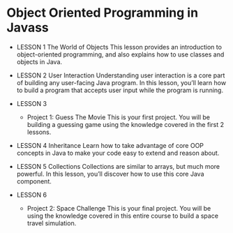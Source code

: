 # Object Oriented Programming in Javass

* LESSON 1 The World of Objects
This lesson provides an introduction to object-oriented programming, and also explains how to use classes and objects in Java.

* LESSON 2 User Interaction
Understanding user interaction is a core part of building any user-facing Java program. In this lesson, you’ll learn how to build a program that accepts user input while the program is running.

* LESSON 3
  * Project 1: Guess The Movie
This is your first project. You will be building a guessing game using the knowledge covered in the first 2 lessons.

* LESSON 4 Inheritance
Learn how to take advantage of core OOP concepts in Java to make your code easy to extend and reason about.

* LESSON 5 Collections
Collections are similar to arrays, but much more powerful. In this lesson, you’ll discover how to use this core Java component.

* LESSON 6  
  * Project 2: Space Challenge
This is your final project. You will be using the knowledge covered in this entire course to build a space travel simulation.

